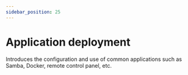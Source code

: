 ```yaml
---
sidebar_position: 25
---
```


# Application deployment

Introduces the configuration and use of common applications such as Samba, Docker, remote control panel, etc.

<DocCardList />
